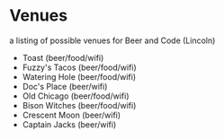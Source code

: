 # Venues

a listing of possible venues for Beer and Code (Lincoln)

- Toast (beer/food/wifi)
- Fuzzy's Tacos (beer/food/wifi)
- Watering Hole (beer/food/wifi)
- Doc's Place (beer/wifi)
- Old Chicago (beer/food/wifi)
- Bison Witches (beer/food/wifi)
- Crescent Moon (beer/wifi)
- Captain Jacks (beer/wifi)
